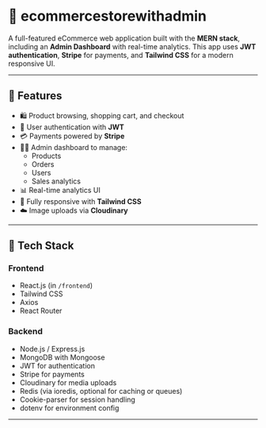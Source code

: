 # 🛒 ecommercestorewithadmin

A full-featured eCommerce web application built with the **MERN stack**, including an **Admin Dashboard** with real-time analytics. This app uses **JWT authentication**, **Stripe** for payments, and **Tailwind CSS** for a modern responsive UI.

---

## 🚀 Features

- 🛍️ Product browsing, shopping cart, and checkout
- 🔐 User authentication with **JWT**
- 💳 Payments powered by **Stripe**
- 🧑‍💼 Admin dashboard to manage:
  - Products
  - Orders
  - Users
  - Sales analytics
- 📊 Real-time analytics UI
- 📱 Fully responsive with **Tailwind CSS**
- ☁️ Image uploads via **Cloudinary**

---

## 🧱 Tech Stack

### Frontend
- React.js (in `/frontend`)
- Tailwind CSS
- Axios
- React Router

### Backend
- Node.js / Express.js
- MongoDB with Mongoose
- JWT for authentication
- Stripe for payments
- Cloudinary for media uploads
- Redis (via ioredis, optional for caching or queues)
- Cookie-parser for session handling
- dotenv for environment config

---

